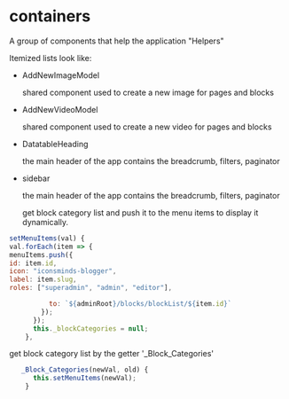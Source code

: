 # containers

A group of components that help the application "Helpers"

Itemized lists look like:

- AddNewImageModel

  shared component used to create a new image for pages and blocks

* AddNewVideoModel

  shared component used to create a new video for pages and blocks

* DatatableHeading

  the main header of the app contains the breadcrumb, filters, paginator

* sidebar

  the main header of the app contains the breadcrumb, filters, paginator


    get block category list and push it to the menu items to display it dynamically.

```js
setMenuItems(val) {
val.forEach(item => {
menuItems.push({
id: item.id,
icon: "iconsminds-blogger",
label: item.slug,
roles: ["superadmin", "admin", "editor"],

          to: `${adminRoot}/blocks/blockList/${item.id}`
        });
      });
      this._blockCategories = null;
    },
```

get block category list by the getter '\_Block_Categories'

```js
   _Block_Categories(newVal, old) {
      this.setMenuItems(newVal);
    }
```
